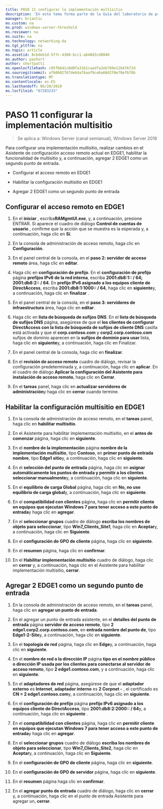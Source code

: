 ```yaml
---
title: PASO 11 configurar la implementación multisitio
description: 'En este tema forma parte de la Guía del laboratorio de pruebas: demostrar una implementación de multisitio de DirectAccess para Windows Server 2016'
manager: brianlic
ms.custom: na
ms.prod: windows-server-threshold
ms.reviewer: na
ms.suite: na
ms.technology: networking-da
ms.tgt_pltfrm: na
ms.topic: article
ms.assetid: 8cbdeb1d-5f7c-4360-bcc1-ab40d3cd8040
ms.author: pashort
author: shortpatti
ms.openlocfilehash: c95fb641c0d0fa3161caadfa2eb769e12b47672d
ms.sourcegitcommit: afb0602767de64a76aaf9ce6a60d2f0e78efb78b
ms.translationtype: MT
ms.contentlocale: es-ES
ms.lasthandoff: 06/20/2019
ms.locfileid: "67283233"
---
```

# <a name="step-11-configure-the-multisite-deployment"></a>PASO 11 configurar la implementación multisitio

>Se aplica a: Windows Server (canal semianual), Windows Server 2016

Para configurar una implementación multisitio, realizar cambios en el Asistente de configuración acceso remoto actual en EDGE1, habilitar la funcionalidad de multisitio y, a continuación, agregar 2 EDGE1 como un segundo punto de entrada.  
  
- Configurar el acceso remoto en EDGE1  
  
- Habilitar la configuración multisitio en EDGE1  
  
- Agregar 2 EDGE1 como un segundo punto de entrada  
  
## <a name="configDA"></a>Configurar el acceso remoto en EDGE1  
  
1.  En el **iniciar** , escriba**RAMgmtUI.exe**, y, a continuación, presione ENTRAR. Si aparece el cuadro de diálogo **Control de cuentas de usuario** , confirme que la acción que se muestra es la esperada y, a continuación, haga clic en **Sí**.  
  
2.  En la consola de administración de acceso remoto, haga clic en **Configuración**.  
  
3.  En el panel central de la consola, en el **paso 2: servidor de acceso remoto** área, haga clic en **editar**.  
  
4.  Haga clic en **configuración de prefijo**. En el **configuración de prefijo** página **prefijos IPv6 de la red interna**, escriba **2001:db8:1:: / 64; 2001:db8:2:: / 64**. En **prefijo IPv6 asignado a los equipos cliente de DirectAccess**, escriba **2001:db8:1:1000:: / 64**, haga clic en **siguiente**y, a continuación, haga clic en **finalizar** .  
  
5.  En el panel central de la consola, en el **paso 3: servidores de infraestructura** área, haga clic en **editar**.  
  
6.  Haga clic en **lista de búsqueda de sufijos DNS**. En el **lista de búsqueda de sufijos DNS** página, asegúrese de que el **los clientes de configurar DirectAccess con la lista de búsqueda de sufijos de cliente DNS** casilla está activada y que el **corp.contoso.com** y **corp2.corp.contoso.com** sufijos de dominio aparecen en la **sufijos de dominio para usar** lista, haga clic en **siguiente**y, a continuación, haga clic en Finalizar.  
  
7.  En el panel central de la consola, haga clic en **finalizar**.  
  
8.  En el **revisión de acceso remoto** cuadro de diálogo, revisar la configuración predeterminada y, a continuación, haga clic en **aplicar**. En el cuadro de diálogo **Aplicar la configuración del Asistente para instalación de acceso remoto**, haga clic en **Cerrar**.  
  
9. En el **tareas** panel, haga clic en **actualizar servidores de administración**y haga clic en **cerrar** cuando termine.  
  
## <a name="EnabledMultisite"></a>Habilitar la configuración multisitio en EDGE1  
  
1.  En la consola de administración de acceso remoto, en el **tareas** panel, haga clic en **habilitar multisitio**.  
  
2.  En el Asistente para habilitar implementación multisitio, en el **antes de comenzar** página, haga clic en **siguiente**.  
  
3.  En el **nombre de la implementación** página **nombre de la implementación multisitio**, tipo **Contoso**, en **primer punto de entrada nombre**, tipo **Edge1 sitio**y, a continuación, haga clic en **siguiente**.  
  
4.  En el **selección del punto de entrada** página, haga clic en **asignar automáticamente los puntos de entrada y permitir a los clientes seleccionar manualmente**y, a continuación, haga clic en **siguiente**.  
  
5.  En el **equilibrio de carga Global** página, haga clic en **No, no use equilibrio de carga global**y, a continuación, haga clic en **siguiente**.  
  
6.  En el **compatibilidad con clientes** página, haga clic en **permitir cliente en equipos que ejecutan Windows 7 para tener acceso a este punto de entrada**y haga clic en **agregar**.  
  
7.  En el **seleccionar grupos** cuadro de diálogo **escriba los nombres de objeto para seleccionar**, tipo **Win7_Clients_Site1**, haga clic en **Aceptar**y, a continuación, haga clic en **Siguiente**.  
  
8.  En el **configuración de GPO de cliente** página, haga clic en **siguiente**.  
  
9. En el **resumen** página, haga clic en **confirmar**.  
  
10. En el **Habilitar implementación multisitio** cuadro de diálogo, haga clic en **cerrar** y, a continuación, haga clic en el Asistente para habilitar implementación multisitio, **cerrar**.  
  
## <a name="AddEP"></a>Agregar 2 EDGE1 como un segundo punto de entrada  
  
1.  En la consola de administración de acceso remoto, en el **tareas** panel, haga clic en **agregar un punto de entrada**.  
  
2.  En el agregar un punto de entrada asistente, en el **detalles del punto de entrada** página **servidor de acceso remoto**, tipo **2 edge1.corp2.corp.contoso.com**, en **entrada nombre del punto de**, tipo **Edge1-2-Site**y, a continuación, haga clic en **siguiente**.  
  
3.  En el **topología de red** página, haga clic en **Edge**y, a continuación, haga clic en **siguiente**.  
  
4.  En el **nombre de red o la dirección IP** página **tipo en el nombre público o dirección IP usada por los clientes para conectarse al servidor de acceso remoto**, tipo **2 edge1.contoso.com**, y a continuación, haga clic en **siguiente**.  
  
5.  En el **adaptadores de red** página, asegúrese de que el **adaptador externo** es **Internet**, **adaptador interno** es **2 Corpnet -** , el certificado es **CN = 2 edge1.contoso.com**y, a continuación, haga clic en **siguiente**.  
  
6.  En el **configuración de prefijo** página **prefijo IPv6 asignado a los equipos cliente de DirectAccess**, tipo **2001:db8:2:2000:: / 64**y, a continuación, haga clic en **siguiente** .  
  
7.  En el **compatibilidad con clientes** página, haga clic en **permitir cliente en equipos que ejecutan Windows 7 para tener acceso a este punto de entrada**y haga clic en **agregar**.  
  
8.  En el **seleccionar grupos** cuadro de diálogo **escriba los nombres de objeto para seleccionar**, tipo **Win7_Clients_Site2**, haga clic en **Aceptar**y, a continuación, haga clic en **Siguiente**.  
  
9. En el **configuración de GPO de cliente** página, haga clic en **siguiente**.  
  
10. En el **configuración de GPO de servidor** página, haga clic en **siguiente**.  
  
11. En el **resumen** página haga clic en **confirmar**.  
  
12. En el **agregar punto de entrada** cuadro de diálogo, haga clic en **cerrar** y, a continuación, haga clic en el punto de entrada Asistente para agregar un, **cerrar**.  
  


